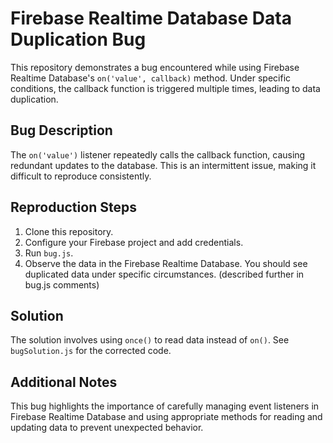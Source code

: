 # Firebase Realtime Database Data Duplication Bug

This repository demonstrates a bug encountered while using Firebase Realtime Database's `on('value', callback)` method. Under specific conditions, the callback function is triggered multiple times, leading to data duplication.

## Bug Description
The `on('value')` listener repeatedly calls the callback function, causing redundant updates to the database.  This is an intermittent issue, making it difficult to reproduce consistently.

## Reproduction Steps
1. Clone this repository.
2. Configure your Firebase project and add credentials.
3. Run `bug.js`.
4. Observe the data in the Firebase Realtime Database. You should see duplicated data under specific circumstances. (described further in bug.js comments)

## Solution
The solution involves using `once()` to read data instead of `on()`.   See `bugSolution.js` for the corrected code.

## Additional Notes
This bug highlights the importance of carefully managing event listeners in Firebase Realtime Database and using appropriate methods for reading and updating data to prevent unexpected behavior. 